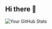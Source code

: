 ## Hi there 👋

![Your GitHub Stats](https://github-readme-stats.vercel.app/api?username=Erm1&show_icons=true&count_private=true&hide=prs)

<!--
**Erm1/Erm1** is a ✨ _special_ ✨ repository because its `README.md` (this file) appears on your GitHub profile.

Here are some ideas to get you started:

- 🔭 I’m currently working on ...
- 🌱 I’m currently learning ...
- 👯 I’m looking to collaborate on ...
- 🤔 I’m looking for help with ...
- 💬 Ask me about ...
- 📫 How to reach me: ...
- 😄 Pronouns: ...
- ⚡ Fun fact: ...
-->
